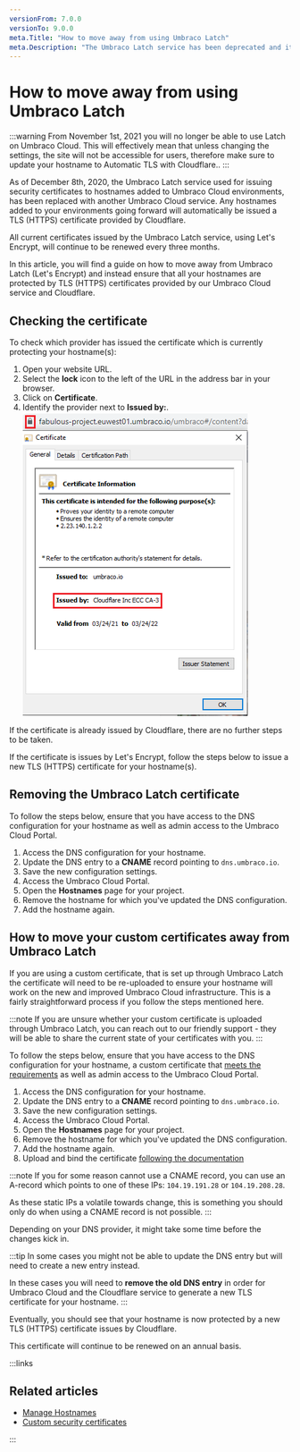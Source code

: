 ```yaml
---
versionFrom: 7.0.0
versionTo: 9.0.0
meta.Title: "How to move away from using Umbraco Latch"
meta.Description: "The Umbraco Latch service has been deprecated and it instead being replaced by a new Umbraco Cloud service which uses Cloudflare as a provider for issueing TLS (HTTPS) certificates to hostnames added to Cloud environments. In this article you can learn how to move to use the new service."
---
```


# How to move away from using Umbraco Latch

:::warning
From November 1st, 2021 you will no longer be able to use Latch on Umbraco Cloud.
This will effectively mean that unless changing the settings, the site will not be accessible for users, therefore make sure to update your hostname to Automatic TLS with Cloudflare..
:::

As of December 8th, 2020, the Umbraco Latch service used for issuing security certificates to hostnames added to Umbraco Cloud environments, has been replaced with another Umbraco Cloud service. Any hostnames added to your environments going forward will automatically be issued a TLS (HTTPS) certificate provided by Cloudflare.

All current certificates issued by the Umbraco Latch service, using Let's Encrypt, will continue to be renewed every three months.

In this article, you will find a guide on how to move away from Umbraco Latch (Let's Encrypt) and instead ensure that all your hostnames are protected by TLS (HTTPS) certificates provided by our Umbraco Cloud service and Cloudflare.

## Checking the certificate

To check which provider has issued the certificate which is currently protecting your hostname(s):

1. Open your website URL.
2. Select the **lock** icon to the left of the URL in the address bar in your browser.
3. Click on **Certificate**.
4. Identify the provider next to **Issued by:**.
    ![Certificate](images/Certificate.png)

If the certificate is already issued by Cloudflare, there are no further steps to be taken.

If the certificate is issues by Let's Encrypt, follow the steps below to issue a new TLS (HTTPS) certificate for your hostname(s).

## Removing the Umbraco Latch certificate

To follow the steps below, ensure that you have access to the DNS configuration for your hostname as well as admin access to the Umbraco Cloud Portal.

1. Access the DNS configuration for your hostname.
2. Update the DNS entry to a **CNAME** record pointing to `dns.umbraco.io`.
3. Save the new configuration settings.
4. Access the Umbraco Cloud Portal.
5. Open the **Hostnames** page for your project.
6. Remove the hostname for which you've updated the DNS configuration.
7. Add the hostname again.

## How to move your custom certificates away from Umbraco Latch

If you are using a custom certificate, that is set up through Umbraco Latch the certificate will need to be re-uploaded to ensure your hostname will work on the new and improved Umbraco Cloud infrastructure. This is a fairly straightforward process if you follow the steps mentioned here.

:::note
If you are unsure whether your custom certificate is uploaded through Umbraco Latch, you can reach out to our friendly support - they will be able to share the current state of your certificates with you.
:::

To follow the steps below, ensure that you have access to the DNS configuration for your hostname, a custom certificate that [meets the requirements](../Security-Certificates) as well as admin access to the Umbraco Cloud Portal.

1. Access the DNS configuration for your hostname.
2. Update the DNS entry to a **CNAME** record pointing to `dns.umbraco.io`.
3. Save the new configuration settings.
4. Access the Umbraco Cloud Portal.
5. Open the **Hostnames** page for your project.
6. Remove the hostname for which you've updated the DNS configuration.
7. Add the hostname again.
8. Upload and bind the certificate [following the documentation](../Security-Certificates)

:::note
If you for some reason cannot use a CNAME record, you can use an A-record which points to one of these IPs: `104.19.191.28` or `104.19.208.28`.

As these static IPs a volatile towards change, this is something you should only do when using a CNAME record is not possible.
:::

Depending on your DNS provider, it might take some time before the changes kick in.

:::tip
In some cases you might not be able to update the DNS entry but will need to create a new entry instead.

In these cases you will need to **remove the old DNS entry** in order for Umbraco Cloud and the Cloudflare service to generate a new TLS certificate for your hostname.
:::

Eventually, you should see that your hostname is now protected by a new TLS (HTTPS) certificate issues by Cloudflare.

This certificate will continue to be renewed on an annual basis.

:::links

## Related articles

* [Manage Hostnames](../)
* [Custom security certificates](../Security-Certificates)

:::
